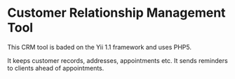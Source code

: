 Customer Relationship Management Tool
=====================================

This CRM tool is baded on the Yii 1.1 framework and uses PHP5.

It keeps customer records, addresses, appointments etc. It sends
reminders to clients ahead of appointments.
